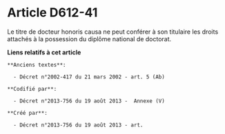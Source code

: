 # Article D612-41

Le titre de docteur honoris causa ne peut conférer à son titulaire les droits attachés à la possession du diplôme national de
doctorat.

**Liens relatifs à cet article**

	**Anciens textes**:

	  - Décret n°2002-417 du 21 mars 2002 - art. 5 (Ab)

	**Codifié par**:

	  - Décret n°2013-756 du 19 août 2013 -  Annexe (V)

	**Créé par**:

	  - Décret n°2013-756 du 19 août 2013 - art.
